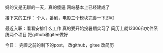 妈的又是无聊的一天，真的傻逼
网站基本上已经建成了

接下来的工作：
个人，番剧，电影三个模块完善一下即可


最近入职：看看安排什么工作
真的要开始投暑期实习了
简历上就12306和文件系统两个项目
把github和gitee做好


今日：
完善之前的剩下的post，
改github，gitee
改简历
